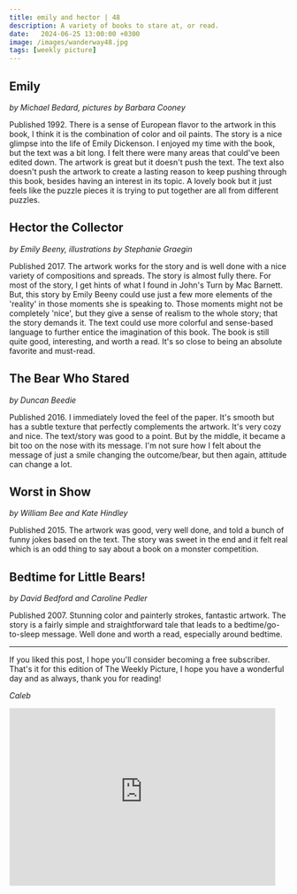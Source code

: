 ```yaml
---
title: emily and hector | 48
description: A variety of books to stare at, or read.
date:   2024-06-25 13:00:00 +0300
image: /images/wanderway48.jpg
tags: [weekly picture]
---
```


## Emily
*by Michael Bedard, pictures by Barbara Cooney*

Published 1992. There is a sense of European flavor to the artwork in this book, I think it is the combination of color and oil paints. The story is a nice glimpse into the life of Emily Dickenson. I enjoyed my time with the book, but the text was a bit long. I felt there were many areas that could've been edited down. The artwork is great but it doesn't push the text. The text also doesn't push the artwork to create a lasting reason to keep pushing through this book, besides having an interest in its topic. A lovely book but it just feels like the puzzle pieces it is trying to put together are all from different puzzles. 
 
## Hector the Collector
*by Emily Beeny, illustrations by Stephanie Graegin*

Published 2017. The artwork works for the story and is well done with a nice variety of compositions and spreads. The story is almost fully there. For most of the story, I get hints of what I found in John's Turn by Mac Barnett. But, this story by Emily Beeny could use just a few more elements of the 'reality' in those moments she is speaking to. Those moments might not be completely 'nice', but they give a sense of realism to the whole story; that the story demands it. The text could use more colorful and sense-based language to further entice the imagination of this book. The book is still quite good, interesting, and worth a read. It's so close to being an absolute favorite and must-read. 
 
## The Bear Who Stared
*by Duncan Beedie*

Published 2016. I immediately loved the feel of the paper. It's smooth but has a subtle texture that perfectly complements the artwork. It's very cozy and nice. The text/story was good to a point. But by the middle, it became a bit too on the nose with its message. I'm not sure how I felt about the message of just a smile changing the outcome/bear, but then again, attitude can change a lot. 
 
## Worst in Show
*by William Bee and Kate Hindley*

Published 2015. The artwork was good, very well done, and told a bunch of funny jokes based on the text. The story was sweet in the end and it felt real which is an odd thing to say about a book on a monster competition. 
 
## Bedtime for Little Bears!
*by David Bedford and Caroline Pedler*

Published 2007. Stunning color and painterly strokes, fantastic artwork. The story is a fairly simple and straightforward tale that leads to a bedtime/go-to-sleep message. Well done and worth a read, especially around bedtime. 



***

If you liked this post, I hope you'll consider becoming a free subscriber. That's it for this edition of The Weekly Picture, I hope you have a wonderful day and as always, thank you for reading!

*Caleb*
    
<iframe src="https://thewanderway.substack.com/embed" width="480" height="320" style="border:1px solid #EEE; background:white;" frameborder="0" scrolling="no"></iframe>
